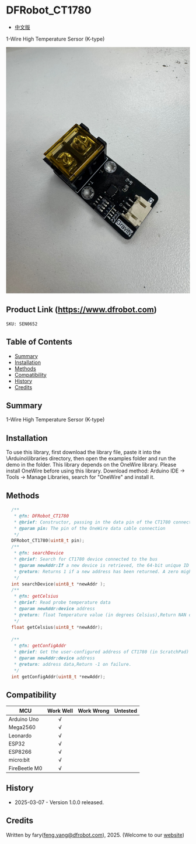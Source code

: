 DFRobot_CT1780
===========================

* [中文版](./README_CN.md)

1-Wire High Temperature Sersor (K-type)

![产品效果图片](./resources/images/DFRobot_CT1780.png)
  
## Product Link (https://www.dfrobot.com)
    SKU: SEN0652

## Table of Contents

  * [Summary](#summary)
  * [Installation](#installation)
  * [Methods](#methods)
  * [Compatibility](#compatibility)
  * [History](#history)
  * [Credits](#credits)

## Summary

1-Wire High Temperature Sersor (K-type)

## Installation

To use this library, first download the library file, paste it into the \Arduino\libraries directory, then open the examples folder and run the demo in the folder.
This library depends on the OneWire library. Please install OneWire before using this library. Download method: Arduino IDE → Tools → Manage Libraries, search for "OneWire" and install it.
## Methods

```C++
  /**
   * @fn: DFRobot_CT1780
   * @brief: Constructor, passing in the data pin of the CT1780 connection
   * @param pin: The pin of the OneWire data cable connection
   */
  DFRobot_CT1780(uint8_t pin);
  /**
   * @fn: searchDevice
   * @brief: Search for CT1780 device connected to the bus
   * @param newAddr:If a new device is retrieved, the 64-bit unique ID of the device is stored at that address
   * @return: Returns 1 if a new address has been returned. A zero might mean that the bus is shorted, there are no devices, or you have already retrieved all of them.
   */
  int searchDevice(uint8_t *newAddr );
  /**
   * @fn: getCelsius
   * @brief: Read probe temperature data
   * @param newAddr:device address
   * @return: float Temperature value (in degrees Celsius),Return NAN on failure.
   */
  float getCelsius(uint8_t *newAddr);

  /**
   * @fn: getConfigAddr
   * @brief: Get the user-configured address of CT1780 (in ScratchPad)
   * @param newAddr:device address
   * @return: address data,Return -1 on failure.
   */
  int getConfigAddr(uint8_t *newAddr);

```

## Compatibility

MCU                | Work Well    | Work Wrong   |   Untested   |
------------------ | :----------: | :----------: | :----------: | 
Arduino Uno        |      √       |              |              |
Mega2560           |      √       |              |              |
Leonardo           |      √       |              |              |
ESP32              |      √       |              |              |
ESP8266            |      √       |              |              |
micro:bit          |      √       |              |              |
FireBeetle M0      |      √       |              |              |


## History

- 2025-03-07 - Version 1.0.0 released.

## Credits

Written by fary(feng.yang@dfrobot.com), 2025. (Welcome to our [website](https://www.dfrobot.com/))
